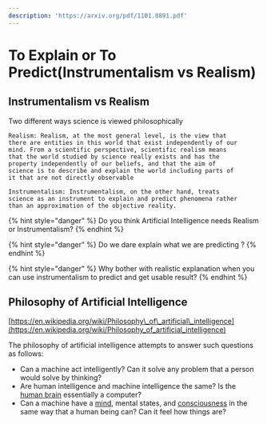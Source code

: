 ```yaml
---
description: 'https://arxiv.org/pdf/1101.0891.pdf'
---
```


# To Explain or To Predict\(Instrumentalism vs Realism\)

## Instrumentalism vs Realism

Two different ways science is viewed philosophically

```
Realism: Realism, at the most general level, is the view that 
there are entities in this world that exist independently of our
mind. From a scientific perspective, scientific realism means 
that the world studied by science really exists and has the 
property independently of our beliefs, and that the aim of 
science is to describe and explain the world including parts of 
it that are not directly observable

```

```
Instrumentalism: Instrumentalism, on the other hand, treats
science as an instrument to explain and predict phenomena rather
than an approximation of the objective reality.
```

{% hint style="danger" %}
Do you think Artificial Intelligence needs Realism or Instrumentalism?
{% endhint %}

{% hint style="danger" %}
Do we dare explain what we are predicting ?
{% endhint %}

{% hint style="danger" %}
Why bother with realistic explanation when you can use instrumentalism  to predict and get usable result? 
{% endhint %}

## Philosophy of Artificial Intelligence

[https://en.wikipedia.org/wiki/Philosophy\_of\_artificial\_intelligence](https://en.wikipedia.org/wiki/Philosophy_of_artificial_intelligence)

The philosophy of artificial intelligence attempts to answer such questions as follows:

* Can a machine act intelligently? Can it solve any problem that a person would solve by thinking?
* Are human intelligence and machine intelligence the same? Is the [human brain](https://en.wikipedia.org/wiki/Human_brain) essentially a computer?
* Can a machine have a [mind](https://en.wikipedia.org/wiki/Philosophy_of_mind), mental states, and [consciousness](https://en.wikipedia.org/wiki/Consciousness) in the same way that a human being can? Can it feel how things are?

